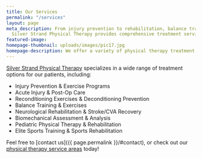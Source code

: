 ```yaml
---
title: Our Services
permalink: "/services"
layout: page
meta_description: From injury prevention to rehabilitation, balance training to reconditioning,
  Silver Strand Physical Therapy provides comprehensive treatment services.
featured-image: 
homepage-thumbnail: uploads/images/pic17.jpg
homepage-description: We offer a variety of physical therapy treatment options.
---
```


[Silver Strand Physical Therapy](/) specializes in a wide range of treatment options for our patients, including:

- Injury Prevention & Exercise Programs
- Acute Injury & Post-Op Care
- Reconditioning Exercises & Deconditioning Prevention
- Balance Training & Exercises
- Neurological Rehabilitation & Stroke/CVA Recovery
- Biomechanical Assessment & Analysis
- Pediatric Physical Therapy & Rehabilitation
- Elite Sports Training & Sports Rehabilitation

Feel free to [contact us]({{ page.permalink }}/#contact), or check out our [physical therapy service areas](/service-areas) today!

